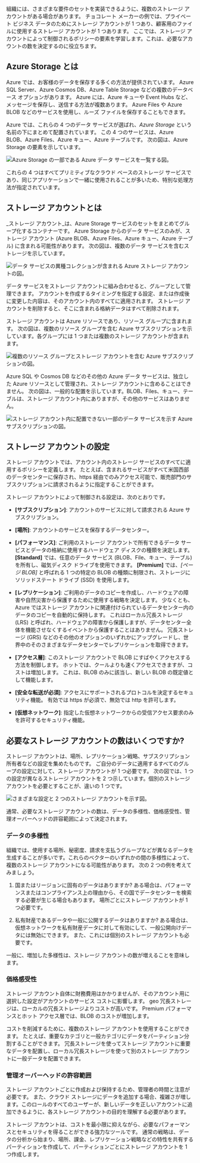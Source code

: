 組織には、さまざまな要件のセットを実装できるように、複数のストレージ アカウントがある場合があります。 チョコレート メーカーの例では、プライベート ビジネス データのためにストレージ アカウントが 1 つあり、顧客用のファイルに使用するストレージ アカウントが 1 つあります。 ここでは、ストレージ アカウントによって制御されるポリシーの要素を学習します。これは、必要なアカウントの数を決定するのに役立ちます。

## <a name="what-is-azure-storage"></a>Azure Storage とは

Azure では、お客様のデータを保存する多くの方法が提供されています。 Azure SQL Server、Azure Cosmos DB、Azure Table Storage などの複数のデータベース オプションがあります。 Azure には、Azure キューや Event Hubs など、メッセージを保存し、送信する方法が複数あります。 Azure Files や Azure BLOB などのサービスを使用し、ルーズ ファイルを保存することもできます。

Azure では、これらの 4 つのデータ サービスが選ばれ、_Azure Storage_ という名前の下にまとめて配置されています。 この 4 つのサービスは、Azure BLOB、Azure Files、Azure キュー、Azure テーブルです。 次の図は、Azure Storage の要素を示しています。

![Azure Storage の一部である Azure データ サービスを一覧する図。](../media/2-azure-storage.png)

これらの 4 つはすべてプリミティブなクラウド ベースのストレージ サービスであり、同じアプリケーションで一緒に使用されることが多いため、特別な処理方法が指定されています。

## <a name="what-is-a-storage-account"></a>ストレージ アカウントとは

_ストレージ アカウント_は、Azure Storage サービスのセットをまとめてグループ化するコンテナーです。 Azure Storage からのデータ サービスのみが、ストレージ アカウント (Azure BLOB、Azure Files、Azure キュー、Azure テーブル) に含まれる可能性があります。 次の図は、複数のデータ サービスを含むストレージを示しています。

![データ サービスの異種コレクションが含まれる Azure ストレージ アカウントの図。](../media/2-what-is-a-storage-account.png)

データ サービスをストレージ アカウントに組み合わせると、グループとして管理できます。 アカウントを作成するタイミングを指定する設定、または作成後に変更した内容は、そのアカウント内のすべてに適用されます。 ストレージ アカウントを削除すると、そこに含まれる格納データはすべて削除されます。

ストレージ アカウントは Azure リソースであり、リソース グループに含まれます。 次の図は、複数のリソース グループを含む Azure サブスクリプションを示しています。各グループには 1 つまたは複数のストレージ アカウントが含まれます。

![複数のリソース グループとストレージ アカウントを含む Azure サブスクリプションの図。](../media/2-resource-groups-and-storage-accounts.png)

Azure SQL や Cosmos DB などのその他の Azure データ サービスは、独立した Azure リソースとして管理され、ストレージ アカウントに含めることはできません。 次の図は、一般的な配置を示しています。BLOB、Files、キュー、テーブルは、ストレージ アカウント内にありますが、その他のサービスはありません。

![ストレージ アカウント内に配置できない一部のデータ サービスを示す Azure サブスクリプションの図。](../media/2-typical-subscription-organization.png)

## <a name="storage-account-settings"></a>ストレージ アカウントの設定

ストレージ アカウントでは、アカウント内のストレージ サービスのすべてに適用するポリシーを定義します。 たとえば、含まれるサービスがすべて米国西部のデータセンターに保存され、https 経由でのみアクセス可能で、販売部門のサブスクリプションに請求されるように指定することができます。

ストレージ アカウントによって制御される設定は、次のとおりです。

- **[サブスクリプション]**: アカウントのサービスに対して請求される Azure サブスクリプション。

- **[場所]**: アカウントのサービスを保存するデータセンター。

- **[パフォーマンス]**: ご利用のストレージ アカウントで所有できるデータ サービスとデータの格納に使用するハードウェア ディスクの種類を決定します。 **[Standard]** では、任意のデータ サービス (BLOB、File、キュー、テーブル) を所有し、磁気ディスク ドライブを使用できます。 **[Premium]** では、_[ページ BLOB]_ と呼ばれる 1 つの特定の BLOB の種類に制限され、ストレージにソリッドステート ドライブ (SSD) を使用します。

- **[レプリケーション]**: ご利用のデータのコピーを作成し、ハードウェアの障害や自然災害から保護するために使用する戦略を決定します。 少なくとも、Azure ではストレージ アカウントに関連付けられているデータセンター内のデータのコピーを自動的に保持します。 これはローカル冗長ストレージ (LRS) と呼ばれ、ハードウェアの障害から保護しますが、データセンター全体を機能させなくするイベントから保護することはありません。 冗長ストレージ (GRS) などのその他のオプションのいずれかにアップグレードし、世界中のそのさまざまなデータセンターでレプリケーションを取得できます。

- **[アクセス層]**: このストレージ アカウントで BLOB にすばやくアクセスする方法を制御します。 ホットでは、クールよりも速くアクセスできますが、コストは増加します。 これは、BLOB のみに該当し、新しい BLOB の既定値として機能します。

- **[安全な転送が必須]**: アクセスにサポートされるプロトコルを決定するセキュリティ機能。 有効では https が必須で、無効では http を許可します。

- **[仮想ネットワーク]**: 指定した仮想ネットワークからの受信アクセス要求のみを許可するセキュリティ機能。

## <a name="how-many-storage-accounts-do-you-need"></a>必要なストレージ アカウントの数はいくつですか?

ストレージ アカウントは、場所、レプリケーション戦略、サブスクリプション所有者などの設定を集めたものです。 ご自分のデータに適用するすべてのグループの設定に対して、ストレージ アカウントが 1 つ必要です。 次の図では、1 つの設定が異なるストレージ アカウントを 2 つ示しています。個別のストレージ アカウントを必要とすることが、違いの 1 つです。

![さまざまな設定と 2 つのストレージ アカウントを示す図。](../media/2-multiple-storage-accounts.png)

通常、必要なストレージ アカウントの数は、データの多様性、価格感受性、管理オーバーヘッドの許容範囲によって決定されます。

### <a name="data-diversity"></a>データの多様性

組織では、使用する場所、秘密度、請求を支払うグループなどが異なるデータを生成することが多いです。これらのベクターのいずれかの間の多様性によって、複数のストレージ アカウントになる可能性があります。 次の 2 つの例を考えてみましょう。

1. 国またはリージョンに固有のデータはありますか? ある場合は、パフォーマンスまたはコンプライアンス上の理由から、その国でデータセンターを検索する必要が生じる場合もあります。 場所ごとにストレージ アカウントが 1 つ必要です。

1. 私有財産であるデータや一般に公開するデータはありますか? ある場合は、仮想ネットワークを私有財産データに対して有効にして、一般公開向けデータには無効にできます。 また、これには個別のストレージ アカウントも必要です。

一般に、増加した多様性は、ストレージ アカウントの数が増えることを意味します。

### <a name="cost-sensitivity"></a>価格感受性

ストレージ アカウント自体に財務費用はかかりませんが、そのアカウント用に選択した設定がアカウントのサービス コストに影響します。 geo 冗長ストレージは、ローカルの冗長ストレージよりコストが高いです。 Premium パフォーマンスとホット アクセス層では、BLOB のコストが増加します。

コストを削減するために、複数のストレージ アカウントを使用することができます。 たとえば、重要なカテゴリと一般カテゴリにデータをパーティション分割することができます。 冗長ストレージを使ってストレージ アカウントに重要なデータを配置し、ローカル冗長ストレージを使って別のストレージ アカウントに一般データを配置できます。

### <a name="tolerance-for-management-overhead"></a>管理オーバーヘッドの許容範囲

ストレージ アカウントごとに作成および保持するため、管理者の時間と注意が必要です。 また、クラウド ストレージにデータを追加する場合、複雑さが増します。このロールのすべてのユーザーが、新しいデータを正しいアカウントに追加できるように、各ストレージ アカウントの目的を理解する必要があります。

ストレージ アカウントは、コストを最小限に抑えながら、必要なパフォーマンスとセキュリティを得ることができる強力なツールです。 通常の戦略は、データの分析から始まり、場所、課金、レプリケーション戦略などの特性を共有するパーティションを作成して、パーティションごとにストレージ アカウントを 1 つ作成します。